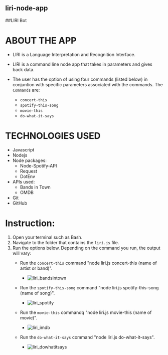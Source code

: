 ## liri-node-app
##LIRI Bot

# ABOUT THE APP
* LIRI is a Language Interpretation and Recognition Interface. 
* LIRI is a command line node app that takes in parameters and gives back data. 
* The user has the option of using four commands (listed below) in conjuntion with specific parameters associated with the commands. The  `Commands` are:

   * `concert-this`
   * `spotify-this-song`
   * `movie-this`
   * `do-what-it-says`
   

# TECHNOLOGIES USED
  * Javascript
  * Nodejs
  * Node packages:
    * Node-Spotify-API
    * Request 
    * DotEnv
  * APIs used:
    * Bands in Town
    * OMDB
  * Git
  * GitHub


# Instruction: 
1. Open your terminal such as Bash.
2. Navigate to the folder that contains the `liri.js` file. 
3. Run the options below. Depending on the command you run, the output will vary:
    * Run the `concert-this` command "node liri.js concert-this (name of artist or band)". 
      * ![liri_bandsintown](https://user-images.githubusercontent.com/44482712/53518861-8fe2f800-3a97-11e9-8f57-cce504f9e0a1.png)

    * Run the `spotify-this-song` command "node liri.js spotify-this-song (name of song)".
      * ![liri_spotify](https://user-images.githubusercontent.com/44482712/53519056-fff17e00-3a97-11e9-9490-e525d9f2a965.png)

    * Run the `movie-this` commandq "node liri.js movie-this (name of movie)".    
      * ![liri_imdb](https://user-images.githubusercontent.com/44482712/53519182-56f75300-3a98-11e9-930f-d7ad2cfcabbd.png)

    * Run the `do-what-it-says` command "node liri.js do-what-it-says".
      * ![liri_dowhatitsays](https://user-images.githubusercontent.com/44482712/53519195-5c549d80-3a98-11e9-95cd-ea555b039bc0.png)










